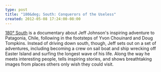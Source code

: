 ```yaml
---
type: post
title: "180&deg; South: Conquerors of the Useless"
created: 2012-05-08 17:24:00-08:00
---
```

[180&deg; South][180south] is a documentary about Jeff Johnson's inspiring
adventure to Patagonia, Chile, following in the footsteps of Yvon Chouinard
and Doug Tompkins. Instead of driving down south, though, Jeff sets out on a
set of adventures, including becoming a crew on sail boat and ship wrecking
off Easter Island and surfing the longest wave of his life. Along the way he
meets interesting people, tells inspiring stories, and shows breathtaking
images from places others only wish they could visit.

[180south]: http://180south.com/

